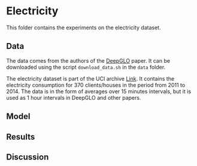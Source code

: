 # Electricity

This folder contains the experiments on the electricity dataset. 

## Data

The data comes from the authors of the [DeepGLO](https://arxiv.org/pdf/1905.03806.pdf) paper. It can be downloaded using the script `download_data.sh` in the `data` folder.

The electricity dataset is part of the UCI archive [Link](https://archive.ics.uci.edu/ml/datasets/ElectricityLoadDiagrams20112014).
It contains the electricity consumption for 370 clients/houses in the period from 2011 to 2014.
The data is in the form of averages over 15 minutes intervals, but it is used as 1 hour intervals in DeepGLO and other papers. 


## Model

## Results

## Discussion